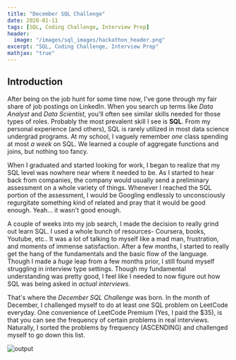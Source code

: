 ```yaml
---
title: "December SQL Challenge"
date: 2020-01-11
tags: [SQL, Coding Challenge, Interview Prep]
header:
  image: "/images/sql_images/hackathon_header.png"
excerpt: "SQL, Coding Challenge, Interview Prep"
mathjax: "true"
---
```

## Introduction

After being on the job hunt for some time now, I've gone through my fair share of job postings on LinkedIn. When you search up terms like *Data Analyst* and *Data Scientist*, you'll often see similar skills needed for those types of roles. Probably the most prevalent skill I see is **SQL**. From my personal experience (and others), SQL is rarely utilized in most data science undergrad programs. At my school, I vaguely remember *one* class spending at most *a week* on SQL. We learned a couple of aggregate functions and joins, but nothing too fancy.

When I graduated and started looking for work, I began to realize that my SQL level was nowhere near where it needed to be. As I started to hear back from companies, the company would usually send a preliminary assessment on a whole variety of things. Whenever I reached the SQL portion of the assessment, I would be Googling endlessly to unconsciously regurgitate something kind of related and pray that it would be good enough. Yeah... it wasn't good enough.

A couple of weeks into my job search, I made the decision to really grind out learn SQL. I used a whole bunch of resources- Coursera, books, Youtube, etc.. It was a lot of talking to myself like a mad man, frustration, and moments of immense satisfaction. After a few months, I started to really get the hang of the fundamentals and the basic flow of the language. Though I made a *huge* leap from a few months prior, I still found myself struggling in interview type settings. Though my fundamental understanding was pretty good, I feel like I needed to now figure out how SQL was being asked in *actual interviews*.

That's where the *December SQL Challenge* was born. In the month of December, I challenged myself to do at least one SQL problem on LeetCode everyday. One convenience of LeetCode Premium (Yes, I paid the $35), is that you can see the frequency of certain problems in real interviews. Naturally, I sorted the problems by frequency (ASCENDING) and challenged myself to go down this list.

<img src="{{ site.url }}{{ site.baseurl }}/images/sql_images/leetcode_problems.png" alt="output">
